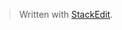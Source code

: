 


> Written with [StackEdit](https://stackedit.io/).
<!--stackedit_data:
eyJoaXN0b3J5IjpbLTE5ODA4OTE5MDhdfQ==
-->